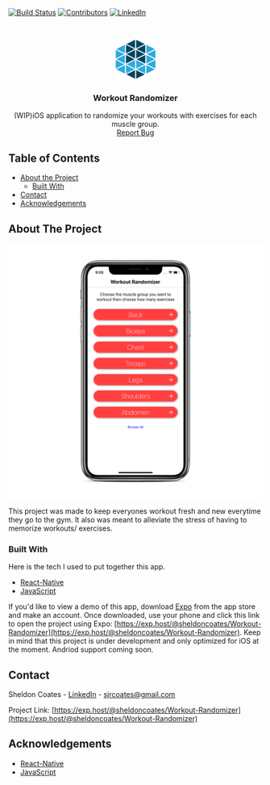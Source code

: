 <!-- PROJECT SHIELDS -->
[![Build Status][build-shield]]()
[![Contributors][contributors-shield]]()
[![LinkedIn][linkedin-shield]][linkedin-url]


<!-- PROJECT LOGO -->
<br />
<p align="center">
  <a href="https://exp.host/@sheldoncoates/Workout-Randomizer">
    <img src="assets/logo.png" alt="Logo" width="80" height="80">
  </a>

  <h3 align="center">Workout Randomizer</h3>

  <p align="center">
    (WIP)iOS application to randomize your workouts with exercises for each muscle group.
    <br />
    <a href="https://github.com/sheldoncoates/Workout-Randomizer/issues">Report Bug</a>
   </p>
</p>



<!-- TABLE OF CONTENTS -->
## Table of Contents

* [About the Project](#about-the-project)
  * [Built With](#built-with)
* [Contact](#contact)
* [Acknowledgements](#acknowledgements)


<!-- ABOUT THE PROJECT -->
## About The Project

[![Product Name Screen Shot][product-screenshot]](https://github.com/sheldoncoates/Workout-Randomizer)

This project was made to keep everyones workout fresh and new everytime they go to the gym. It also was meant to alleviate the stress of having to memorize workouts/ exercises.

### Built With
Here is the tech I used to put together this app.
* [React-Native](https://facebook.github.io/react-native/)
* [JavaScript](https://www.javascript.com/)

If you'd like to view a demo of this app, download [Expo](https://expo.io/) from the app store and make an account. Once downloaded, use your phone and click this link to open the project using Expo: [https://exp.host/@sheldoncoates/Workout-Randomizer](https://exp.host/@sheldoncoates/Workout-Randomizer). Keep in mind that this project is under development and only optimized for iOS at the moment. Andriod support coming soon.

<!-- CONTACT -->
## Contact

Sheldon Coates - [LinkedIn](https://www.linkedin.com/in/sheldoncoates/) - sjrcoates@gmail.com 

Project Link: [https://exp.host/@sheldoncoates/Workout-Randomizer](https://exp.host/@sheldoncoates/Workout-Randomizer)


<!-- ACKNOWLEDGEMENTS -->
## Acknowledgements
* [React-Native](https://facebook.github.io/react-native/)
* [JavaScript](https://www.javascript.com/)


<!-- MARKDOWN LINKS & IMAGES -->
[build-shield]: https://img.shields.io/badge/build-passing-brightgreen.svg?style=flat-square
[contributors-shield]: https://img.shields.io/badge/contributors-1-orange.svg?style=flat-square
[linkedin-shield]: https://img.shields.io/badge/-LinkedIn-black.svg?style=flat-square&logo=linkedin&colorB=555
[linkedin-url]: https://www.linkedin.com/in/sheldoncoates/
[product-screenshot]: /assets/SimScreenShot.png
